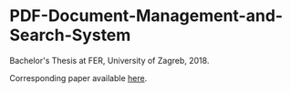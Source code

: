 # PDF-Document-Management-and-Search-System
Bachelor's Thesis at FER, University of Zagreb, 2018.

Corresponding paper available [here](https://lukacupic.github.io/documents/Bachelor-Thesis.pdf).
